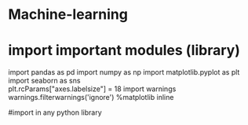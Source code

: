 # Machine-learning
# import important modules (library)

import pandas as pd
import numpy as np
import matplotlib.pyplot as plt
import seaborn as sns  
plt.rcParams["axes.labelsize"] = 18
import warnings
warnings.filterwarnings('ignore')
%matplotlib inline 

#import in any python library 
